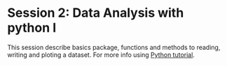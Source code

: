 # Session 2: Data Analysis with python I
This session describe basics package, functions and methods to reading, writing and ploting a dataset. 
For more info using [Python tutorial](https://docs.python.org/3/tutorial/).
